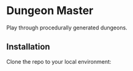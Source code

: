 # Dungeon Master
Play through procedurally generated dungeons.

## Installation
Clone the repo to your local environment:
